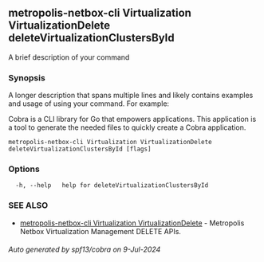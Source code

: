 ## metropolis-netbox-cli Virtualization VirtualizationDelete deleteVirtualizationClustersById

A brief description of your command

### Synopsis

A longer description that spans multiple lines and likely contains examples
and usage of using your command. For example:

Cobra is a CLI library for Go that empowers applications.
This application is a tool to generate the needed files
to quickly create a Cobra application.

```
metropolis-netbox-cli Virtualization VirtualizationDelete deleteVirtualizationClustersById [flags]
```

### Options

```
  -h, --help   help for deleteVirtualizationClustersById
```

### SEE ALSO

* [metropolis-netbox-cli Virtualization VirtualizationDelete]()	 - Metropolis Netbox Virtualization Management DELETE APIs.

###### Auto generated by spf13/cobra on 9-Jul-2024

